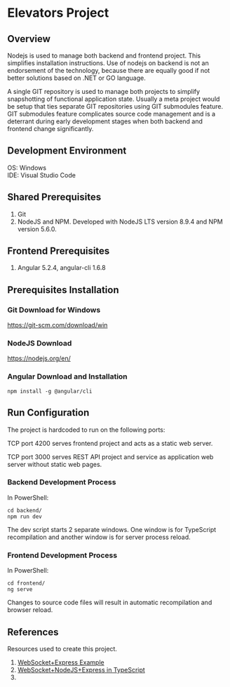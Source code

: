 # Elevators Project

## Overview

Nodejs is used to manage both backend and frontend project.  This simplifies installation instructions.  Use of nodejs on backend is not an endorsement of the technology, because there are equally good if not better solutions based on .NET or GO language.

A single GIT repository is used to manage both projects to simplify snapshotting of functional application state.  Usually a meta project would be setup that ties separate GIT repositories using GIT submodules feature.  GIT submodules feature complicates source code management and is a deterrant during early development stages when both backend and frontend change significantly.

## Development Environment

OS: Windows  
IDE: Visual Studio Code

## Shared Prerequisites

1. Git
2. NodeJS and NPM.  Developed with NodeJS LTS version 8.9.4 and NPM version 5.6.0.

## Frontend Prerequisites

1. Angular 5.2.4, angular-cli 1.6.8

## Prerequisites Installation

### Git Download for Windows

<https://git-scm.com/download/win>

### NodeJS Download

https://nodejs.org/en/

### Angular Download and Installation

    npm install -g @angular/cli

## Run Configuration

The project is hardcoded to run on the following ports:

TCP port 4200 serves frontend project and acts as a static web server.

TCP port 3000 serves REST API project and service as application web server without static web pages.

### Backend Development Process

In PowerShell:

    cd backend/
    npm run dev

The dev script starts 2 separate windows.  One window is for TypeScript recompilation and another window is for server process reload.

### Frontend Development Process

In PowerShell:

    cd frontend/
    ng serve

Changes to source code files will result in automatic recompilation and browser reload.

## References

Resources used to create this project.

1. [WebSocket+Express Example](https://github.com/websockets/ws#expressjs-example)
2. [WebSocket+NodeJS+Express in TypeScript](https://medium.com/factory-mind/websocket-node-js-express-step-by-step-using-typescript-725114ad5fe4)
3. 